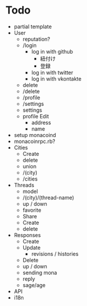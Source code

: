 # Todo

- partial template
- User
  - reputation?
  - /login
    - log in with github
      - 紐付け
      - 登録
    - log in with twitter
    - log in with vkontakte
  - delete
  - /delete
  - /profile
  - /settings
  - settings
  - profile Edit
    - address
    - name
- setup monacoind
- monacoinrpc.rb?
- Cities
  - Create
  - delete
  - union
  - /(city)
  - /cities
- Threads
  - model
  - /(city)/(thread-name)
  - up / down
  - favorite
  - Share
  - Create
  - delete
- Responses
  - Create
  - Update
    - revisions / histories
  - Delete
  - up / down
  - sending mona
  - reply
  - sage/age
- API
- i18n
